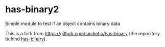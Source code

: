 has-binary2
=================

Simple module to test if an object contains binary data

This is a fork from https://github.com/socketio/has-binary (the repository behind [has-binary](https://www.npmjs.com/package/has-binary)).
